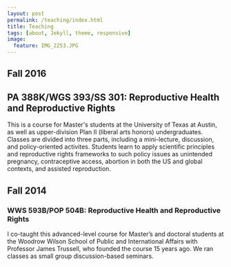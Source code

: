 ```yaml
---
layout: post
permalink: /teaching/index.html
title: Teaching
tags: [about, Jekyll, theme, responsive]
image:
  feature: IMG_2253.JPG
---
```


## Fall 2016

## PA 388K/WGS 393/SS 301: Reproductive Health and Reproductive Rights

This is a course for Master's students at the University of Texas at
Austin, as well as upper-division Plan II (liberal arts honors)
undergraduates. Classes are divided into three parts, including a
mini-lecture, discussion, and policy-oriented activites. Students
learn to apply scientific principles and reproductive rights
frameworks to such policy issues as unintended pregnancy,
contraceptive access, abortion in both the US and global contexts, and assisted reproduction. 

## Fall 2014

### WWS 593B/POP 504B: Reproductive Health and Reproductive Rights

I co-taught this advanced-level course for Master’s and doctoral
students at the Woodrow Wilson School of Public and International
Affairs with Professor James Trussell, who founded the course 15 years
ago. We ran classes as small group discussion-based seminars.



